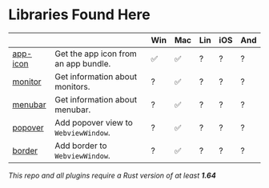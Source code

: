 # Libraries Found Here

|                                            |                                                           | Win | Mac | Lin | iOS | And |
| ------------------------------------------ | --------------------------------------------------------- | --- | --- | --- | --- | --- |
| [app-icon](libs/app-icon)     | Get the app icon from an app bundle.                    | ✅  | ✅ | ?  | ?   | ?   |
| [monitor](libs/monitor)     | Get information about monitors.                    | ?  | ✅ | ?  | ?   | ?   |
| [menubar](libs/menubar)     | Get information about menubar.                    | ?  | ✅ | ?  | ?   | ?   |
| [popover](libs/popover)     | Add popover view to `WebviewWindow`.                    | ?  | ✅ | ?  | ?   | ?   |
| [border](libs/border)     | Add border to `WebviewWindow`.                    | ?  | ✅ | ?  | ?   | ?   |

_This repo and all plugins require a Rust version of at least __1.64___
